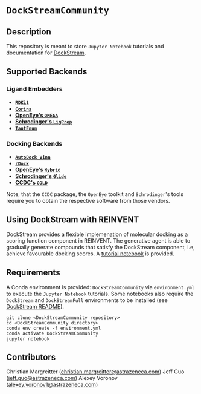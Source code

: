 # `DockStreamCommunity`

## Description
This repository is meant to store `Jupyter Notebook` tutorials and documentation for [DockStream](https://github.com/MolecularAI/DockStream). 

## Supported Backends
### Ligand Embedders
* **[`RDKit`](https://www.rdkit.org/docs/GettingStartedInPython.html#working-with-3d-molecules)**
* **[`Corina`](https://www.mn-am.com/products/corina)**
* **[OpenEye's `OMEGA`](https://www.eyesopen.com/omega)**
* **[Schrodinger's `LigPrep`](https://www.schrodinger.com/products/ligprep)**
* **[`TautEnum`](https://github.com/OpenEye-Contrib/TautEnum/blob/master/README)**

### Docking Backends
* **[`AutoDock Vina`](http://vina.scripps.edu/index.html)**
* **[`rDock`](http://rdock.sourceforge.net)**
* **[OpenEye's `Hybrid`](https://www.eyesopen.com/oedocking-tk)**
* **[Schrodinger's `Glide`](https://www.schrodinger.com/glide)**
* **[CCDC's `GOLD`](https://www.ccdc.cam.ac.uk/solutions/csd-discovery/components/gold)**

Note, that the `CCDC` package, the `OpenEye` toolkit and `Schrodinger`'s tools require you to obtain the respective software from those vendors.

## Using DockStream with REINVENT
DockStream provides a flexible implemenation of molecular docking as a scoring function component in REINVENT. The generative agent is able to gradually
generate compounds that satisfy the DockStream component, i.e, achieve favourable docking scores. 
A [tutorial notebook](https://github.com/MolecularAI/ReinventCommunity) is provided.

## Requirements
A Conda environment is provided: `DockStreamCommunity` via `environment.yml` to execute the `Jupyter Notebook` tutorials. 
Some notebooks also require the `DockStream` and `DockStreamFull` environments to be installed 
(see [DockStream README](https://github.com/MolecularAI/DockStream)). 
```
git clone <DockStreamCommunity repository>
cd <DockStreamCommunity directory>
conda env create -f environment.yml
conda activate DockStreamCommunity
jupyter notebook
```

## Contributors
Christian Margreitter (christian.margreitter@astrazeneca.com)
Jeff Guo (jeff.guo@astrazeneca.com)
Alexey Voronov (alexey.voronov1@astrazeneca.com)